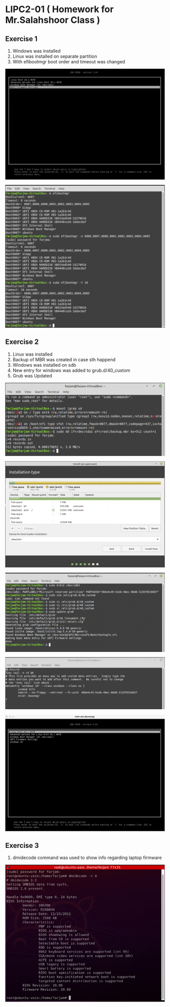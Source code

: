 # LIPC2-01 ( Homework for Mr.Salahshoor Class )

## Exercise 1
1. Windows was installed 
2. Linux was installed on separate partition 
3. With efibootmgr boot order and timeout was changed

![image1-1](assets/1-1.png)

![image1-2](assets/1-2.png)

## Exercise 2
1. Linux was installed
2. Backup of MBR was created in case sth happend 
3. Windows was installed on sdb
4. New entry for windows was added to grub.d/40_custom
5. Grub was Updated

![image2-1](assets/2-1.png)

![image2-2](assets/2-2.png)

![image2-4](assets/2-4.png)

![image2-3](assets/2-3.png)

![image2-5](assets/2-5.png)

## Exercise 3
1.  dmidecode command was used to show info regarding laptop firmware

![image3](assets/3.png)

